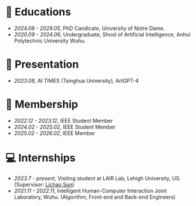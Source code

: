 # 📖 Educations
- *2024.08 - 2029.05*, PhD Candicate, University of Notre Dame.
- *2020.09 - 2024.06*, Undergraduate, Shool of Artificial Intelligence, Anhui Polytechnic University Wuhu.

# 📖 Presentation
- *2023.08*, AI TIMES (Tsinghua University), ArtGPT-4

# 🧢 Membership
- *2022.12 - 2023.12*, IEEE Student Member
- *2024.02 - 2025.02*, IEEE Student Member
- *2025.02 - 2026.02*, IEEE Member

# 💻 Internships
- *2023.7 - present*, Visiting student at LAIR Lab, Lehigh University, US. (Supervisor: [Lichao Sun](https://lichao-sun.github.io/))
- *2021.11 - 2022.11*, Intelligent Human-Computer Interaction Joint Laboratory, Wuhu. (Algorithm, Front-end and Back-end Engineers)
